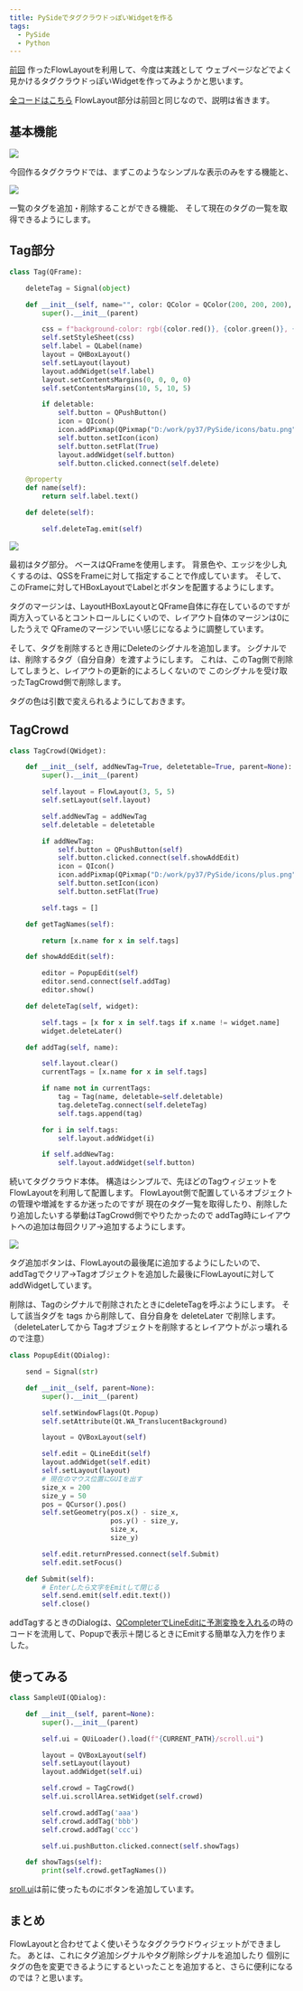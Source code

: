 ```yaml
---
title: PySideでタグクラウドっぽいWidgetを作る
tags:
  - PySide
  - Python
---
```


[前回](11_custom_layout.md) 作ったFlowLayoutを利用して、今度は実践として
ウェブページなどでよく見かけるタグクラウドっぽいWidgetを作ってみようかと思います。

[全コードはこちら](/65_SampleCode/PySide/tagCrowd)
FlowLayout部分は前回と同じなので、説明は省きます。

## 基本機能

![](https://gyazo.com/3409ed47c2ec59da71ab656e4befeb43.png)

今回作るタグクラウドでは、まずこのようなシンプルな表示のみをする機能と、

![](https://gyazo.com/5e2e751dbf782fc6d46f4368290c264b.gif)

一覧のタグを追加・削除することができる機能、
そして現在のタグの一覧を取得できるようにします。

## Tag部分

```python
class Tag(QFrame):

    deleteTag = Signal(object)

    def __init__(self, name="", color: QColor = QColor(200, 200, 200), deletable=True, parent=None):
        super().__init__(parent)

        css = f"background-color: rgb({color.red()}, {color.green()}, {color.blue()});border-radius: 5px;"
        self.setStyleSheet(css)
        self.label = QLabel(name)
        layout = QHBoxLayout()
        self.setLayout(layout)
        layout.addWidget(self.label)
        layout.setContentsMargins(0, 0, 0, 0)
        self.setContentsMargins(10, 5, 10, 5)

        if deletable:
            self.button = QPushButton()
            icon = QIcon()
            icon.addPixmap(QPixmap("D:/work/py37/PySide/icons/batu.png"), QIcon.Normal, QIcon.On)
            self.button.setIcon(icon)
            self.button.setFlat(True)
            layout.addWidget(self.button)
            self.button.clicked.connect(self.delete)

    @property
    def name(self):
        return self.label.text()

    def delete(self):

        self.deleteTag.emit(self)
```

![](https://gyazo.com/77bb6bef1469f25d8f1041c39fa67488.png)

最初はタグ部分。
ベースはQFrameを使用します。
背景色や、エッジを少し丸くするのは、QSSをFrameに対して指定することで作成しています。
そして、このFrameに対してHBoxLayoutでLabelとボタンを配置するようにします。

タグのマージンは、LayoutHBoxLayoutとQFrame自体に存在しているのですが
両方入っているとコントロールしにくいので、レイアウト自体のマージンは0にしたうえで
QFrameのマージンでいい感じになるように調整しています。

そして、タグを削除するとき用にDeleteのシグナルを追加します。
シグナルでは、削除するタグ（自分自身）を渡すようにします。
これは、このTag側で削除してしまうと、レイアウトの更新的によろしくないので
このシグナルを受け取ったTagCrowd側で削除します。

タグの色は引数で変えられるようにしておきます。

## TagCrowd

```python
class TagCrowd(QWidget):

    def __init__(self, addNewTag=True, deletetable=True, parent=None):
        super().__init__(parent)

        self.layout = FlowLayout(3, 5, 5)
        self.setLayout(self.layout)

        self.addNewTag = addNewTag
        self.deletable = deletetable

        if addNewTag:
            self.button = QPushButton(self)
            self.button.clicked.connect(self.showAddEdit)
            icon = QIcon()
            icon.addPixmap(QPixmap("D:/work/py37/PySide/icons/plus.png"), QIcon.Normal, QIcon.On)
            self.button.setIcon(icon)
            self.button.setFlat(True)

        self.tags = []

    def getTagNames(self):

        return [x.name for x in self.tags]

    def showAddEdit(self):

        editor = PopupEdit(self)
        editor.send.connect(self.addTag)
        editor.show()

    def deleteTag(self, widget):

        self.tags = [x for x in self.tags if x.name != widget.name]
        widget.deleteLater()

    def addTag(self, name):

        self.layout.clear()
        currentTags = [x.name for x in self.tags]

        if name not in currentTags:
            tag = Tag(name, deletable=self.deletable)
            tag.deleteTag.connect(self.deleteTag)
            self.tags.append(tag)

        for i in self.tags:
            self.layout.addWidget(i)

        if self.addNewTag:
            self.layout.addWidget(self.button)
```

続いてタグクラウド本体。
構造はシンプルで、先ほどのTagウィジェットをFlowLayoutを利用して配置します。
FlowLayout側で配置しているオブジェクトの管理や増減をするか迷ったのですが
現在のタグ一覧を取得したり、削除したり追加したいする挙動はTagCrowd側でやりたかったので
addTag時にレイアウトへの追加は毎回クリア→追加するようにします。

![](https://gyazo.com/fc08defecc01e20dd0308f031b57fb1c.png)

タグ追加ボタンは、FlowLayoutの最後尾に追加するようにしたいので、
addTagでクリア→Tagオブジェクトを追加した最後にFlowLayoutに対してaddWidgetしています。

削除は、Tagのシグナルで削除されたときにdeleteTagを呼ぶようにします。
そして該当タグを tags から削除して、自分自身を deleteLater で削除します。
（deleteLaterしてから Tagオブジェクトを削除するとレイアウトがぶっ壊れるので注意）

```python
class PopupEdit(QDialog):

    send = Signal(str)

    def __init__(self, parent=None):
        super().__init__(parent)

        self.setWindowFlags(Qt.Popup)
        self.setAttribute(Qt.WA_TranslucentBackground)

        layout = QVBoxLayout(self)

        self.edit = QLineEdit(self)
        layout.addWidget(self.edit)
        self.setLayout(layout)
        # 現在のマウス位置にGUIを出す
        size_x = 200
        size_y = 50
        pos = QCursor().pos()
        self.setGeometry(pos.x() - size_x,
                         pos.y() - size_y,
                         size_x,
                         size_y)

        self.edit.returnPressed.connect(self.Submit)
        self.edit.setFocus()

    def Submit(self):
        # Enterしたら文字をEmitして閉じる
        self.send.emit(self.edit.text())
        self.close()
```

addTagするときのDialogは、[QCompleterでLineEditに予測変換を入れる](https://fereria.github.io/reincarnation_tech/11_PySide/02_Tips/02_completer/)の時のコードを流用して、Popupで表示＋閉じるときにEmitする簡単な入力を作りました。

## 使ってみる

```python
class SampleUI(QDialog):

    def __init__(self, parent=None):
        super().__init__(parent)

        self.ui = QUiLoader().load(f"{CURRENT_PATH}/scroll.ui")

        layout = QVBoxLayout(self)
        self.setLayout(layout)
        layout.addWidget(self.ui)

        self.crowd = TagCrowd()
        self.ui.scrollArea.setWidget(self.crowd)

        self.crowd.addTag('aaa')
        self.crowd.addTag('bbb')
        self.crowd.addTag('ccc')

        self.ui.pushButton.clicked.connect(self.showTags)

    def showTags(self):
        print(self.crowd.getTagNames())

```
[sroll.ui](https://gist.github.com/fereria/036b2ee82789c33a204dfa3308ee2d59)は前に使ったものにボタンを追加しています。

## まとめ

FlowLayoutと合わせてよく使いそうなタグクラウドウィジェットができました。
あとは、これにタグ追加シグナルやタグ削除シグナルを追加したり
個別にタグの色を変更できるようにするといったことを追加すると、さらに便利になるのでは？と思います。